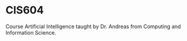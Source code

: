 CIS604
======

Course Artificial Intelligence taught by Dr. Andreas from Computing and Information Science.
